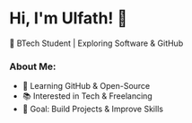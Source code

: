# Hi, I'm Ulfath! 👋  
🚀 BTech Student | Exploring Software & GitHub  

### About Me:  
- 🔭 Learning GitHub & Open-Source  
- 📚 Interested in Tech & Freelancing  
- 🎯 Goal: Build Projects & Improve Skills  
